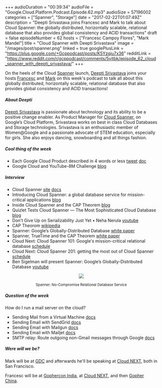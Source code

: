 +++
audioDuration = "00:39:34"
audioFile = "Google.Cloud.Platform.Podcast.Episode.62.mp3"
audioSize = 57196002
categories = ["Spanner", "Storage"]
date = "2017-02-22T01:07:49Z"
description = "Deepti Srivastava joins Francesc and Mark to talk about Cloud Spanner: the globally distributed, horizontally scalable, relational database that also provides global consistency and ACID transactions"
draft = false
episodeNumber = 62
hosts = ["Francesc Campoy Flores", "Mark Mandel"]
title = "Cloud Spanner with Deepti Srivastava"
image = "/images/post/spanner.png"
linked = true
googlePlusLink = "https://plus.google.com/+Gcppodcast/posts/K5Yzqiu7x36"
redditLink = "https://www.reddit.com/r/gcppodcast/comments/5vjtbk/episode_62_cloud_spanner_with_deepti_srivastava/"
+++

On the heels of the Cloud [Spanner](https://cloudplatform.googleblog.com/2017/02/introducing-Cloud-Spanner-a-global-database-service-for-mission-critical-applications.html) 
launch, [Deepti Srivastava](https://twitter.com/TheDeepti) joins your hosts [Francesc](https://twitter.com/francesc) and [Mark](https://twitter.com/Neurotic)
on this week's podcast to talk all about this globally distributed, horizontally scalable, relational database that also provides global consistency
and ACID transactions!

<!--more-->

##### About Deepti

[Deepti Srivastava](https://twitter.com/TheDeepti) is passionate about technology and its ability to be a positive change enabler. 
As Product Manager for [Cloud Spanner](https://cloud.google.com/spanner/), on Google’s Cloud Platform, Srivastava works on best in class 
Cloud Databases and Storage technologies. Srivastava is an enthusiastic member of Women@Google and a 
passionate advocate of STEM education, especially for girls. She also enjoys dancing, snowboarding and all things fashion.

##### Cool thing of the week

- Each Google Cloud Product described in 4 words or less [tweet](https://twitter.com/gregsramblings/status/832223967096090624) [doc](https://docs.google.com/spreadsheets/d/1yf4hTH6J7qLiP5TLtykqWwJpj-XS3DNObchMdeDVJlE/edit) 
- Google Cloud and YouTube-8M Challenge [blog](https://cloud.google.com/blog/big-data/2017/02/google-cloud-and-youtube-8m-challenge-predict-youtube-video-tags-for-a-chance-to-win-up-to-30k)

##### Interview

- Cloud Spanner [site](https://cloud.google.com/spanner/) [docs](https://cloud.google.com/spanner/docs/)
- Introducing Cloud Spanner: a global database service for mission-critical applications [blog](https://cloudplatform.googleblog.com/2017/02/introducing-Cloud-Spanner-a-global-database-service-for-mission-critical-applications.html)
- Inside Cloud Spanner and the CAP Theorem [blog](https://cloudplatform.googleblog.com/2017/02/inside-Cloud-Spanner-and-the-CAP-Theorem.html)
- Quizlet Tests Cloud Spanner — The Most Sophisticated Cloud Database [blog](https://quizlet.com/blog/quizlet-cloud-spanner)
- Don't Give Up on Serializability Just Yet • Neha Nerula [youtube](https://www.youtube.com/watch?v=utl3RyJE5SI)
- CAP Theorom [wikipedia](https://en.wikipedia.org/wiki/CAP_theorem)
- Spanner: Google’s Globally-Distributed Database [white paper](https://research.google.com/archive/spanner.html)
- Spanner, TrueTime and the CAP Theorem [white paper](https://research.google.com/pubs/pub45855.html)
- Cloud Next: Cloud Spanner 101: Google's mission-critical relational database [schedule](https://cloudnext.withgoogle.com/schedule#target=cloud-spanner-101-googles-mission-critical-relational-database-c06ae372-7b21-4e2c-b3cd-ca6625e87aa9)
- Cloud Next: Cloud Spanner 201: getting the most out of Cloud Spanner [schedule](https://cloudnext.withgoogle.com/schedule#target=cloud-spanner-201-getting-the-most-out-of-cloud-spanner-4cba186f-e62e-4d11-8073-a84cb0f75936)
- Ben Sigelman will present Spanner: Google’s Globally-Distributed Database [youtube](https://www.youtube.com/watch?v=mYV6_OaZeEs#) 

<div style="text-align: center">
  <img src="/images/post/spanner.png" style="margin: auto;">
  <p><small>Spanner: No-Compromise Relational Database Service</small></p>
</div>

##### Question of the week

How do I run a mail server on the cloud?

- Sending Mail from a Virtual Machine [docs](https://cloud.google.com/compute/docs/tutorials/sending-mail/)
- Sending Email with SendGrid [docs](https://cloud.google.com/compute/docs/tutorials/sending-mail/using-sendgrid)
- Sending Email with Mailgun [docs](https://cloud.google.com/compute/docs/tutorials/sending-mail/using-mailgun)
- Sending Email with Mailjet [docs](https://cloud.google.com/compute/docs/tutorials/sending-mail/using-mailjet)
- SMTP relay: Route outgoing non-Gmail messages through Google [docs](https://support.google.com/a/answer/2956491)

##### Were will we be?

Mark will be at [GDC](http://www.gdconf.com/) and afterwards he'll be speaking at
[Cloud NEXT](https://cloudnext.withgoogle.com/schedule#target=building-massive-online-worlds-with-spatialos-and-google-cloud-platform-0cb0ec52-b735-4403-9fc5-071f1759dd1c), both in San Francisco.

Francesc will be at [Gophercon India](http://www.gophercon.in), 
at [Cloud NEXT](https://cloudnext.withgoogle.com/schedule#target=google-cloud-endpoints-serving-your-api-to-the-world-8eaeb271-f0ea-4638-af94-16c0b2b80bf6),
and then [Gopher China](http://gopherchina.org/).